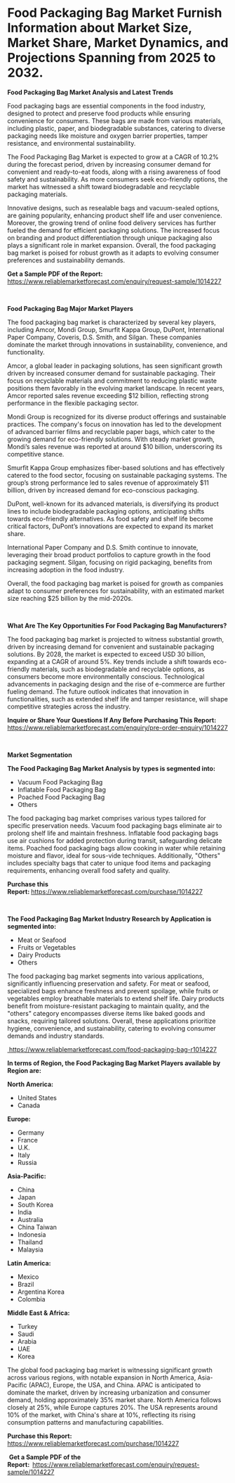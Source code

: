 <p><h1>Food Packaging Bag Market Furnish Information about Market Size, Market Share, Market Dynamics, and Projections Spanning from 2025 to 2032.</h1></p><p><strong>Food Packaging Bag Market Analysis and Latest Trends</strong></p>
<p><p>Food packaging bags are essential components in the food industry, designed to protect and preserve food products while ensuring convenience for consumers. These bags are made from various materials, including plastic, paper, and biodegradable substances, catering to diverse packaging needs like moisture and oxygen barrier properties, tamper resistance, and environmental sustainability.</p><p>The Food Packaging Bag Market is expected to grow at a CAGR of 10.2% during the forecast period, driven by increasing consumer demand for convenient and ready-to-eat foods, along with a rising awareness of food safety and sustainability. As more consumers seek eco-friendly options, the market has witnessed a shift toward biodegradable and recyclable packaging materials. </p><p>Innovative designs, such as resealable bags and vacuum-sealed options, are gaining popularity, enhancing product shelf life and user convenience. Moreover, the growing trend of online food delivery services has further fueled the demand for efficient packaging solutions. The increased focus on branding and product differentiation through unique packaging also plays a significant role in market expansion. Overall, the food packaging bag market is poised for robust growth as it adapts to evolving consumer preferences and sustainability demands.</p></p>
<p><strong>Get a Sample PDF of the Report:&nbsp;</strong> <a href="https://www.reliablemarketforecast.com/enquiry/request-sample/1014227?utm_campaign=3228&utm_medium=2&utm_source=Github&utm_content=ia&utm_term=17042025&utm_id=food-packaging-bag">https://www.reliablemarketforecast.com/enquiry/request-sample/1014227</a></p>
<p>&nbsp;</p>
<p><strong>Food Packaging Bag Major Market Players</strong></p>
<p><p>The food packaging bag market is characterized by several key players, including Amcor, Mondi Group, Smurfit Kappa Group, DuPont, International Paper Company, Coveris, D.S. Smith, and Silgan. These companies dominate the market through innovations in sustainability, convenience, and functionality.</p><p>Amcor, a global leader in packaging solutions, has seen significant growth driven by increased consumer demand for sustainable packaging. Their focus on recyclable materials and commitment to reducing plastic waste positions them favorably in the evolving market landscape. In recent years, Amcor reported sales revenue exceeding $12 billion, reflecting strong performance in the flexible packaging sector.</p><p>Mondi Group is recognized for its diverse product offerings and sustainable practices. The company's focus on innovation has led to the development of advanced barrier films and recyclable paper bags, which cater to the growing demand for eco-friendly solutions. With steady market growth, Mondi’s sales revenue was reported at around $10 billion, underscoring its competitive stance.</p><p>Smurfit Kappa Group emphasizes fiber-based solutions and has effectively catered to the food sector, focusing on sustainable packaging systems. The group’s strong performance led to sales revenue of approximately $11 billion, driven by increased demand for eco-conscious packaging.</p><p>DuPont, well-known for its advanced materials, is diversifying its product lines to include biodegradable packaging options, anticipating shifts towards eco-friendly alternatives. As food safety and shelf life become critical factors, DuPont’s innovations are expected to expand its market share.</p><p>International Paper Company and D.S. Smith continue to innovate, leveraging their broad product portfolios to capture growth in the food packaging segment. Silgan, focusing on rigid packaging, benefits from increasing adoption in the food industry.</p><p>Overall, the food packaging bag market is poised for growth as companies adapt to consumer preferences for sustainability, with an estimated market size reaching $25 billion by the mid-2020s.</p></p>
<p>&nbsp;</p>
<p><strong>What Are The Key Opportunities For Food Packaging Bag Manufacturers?</strong></p>
<p><p>The food packaging bag market is projected to witness substantial growth, driven by increasing demand for convenient and sustainable packaging solutions. By 2028, the market is expected to exceed USD 30 billion, expanding at a CAGR of around 5%. Key trends include a shift towards eco-friendly materials, such as biodegradable and recyclable options, as consumers become more environmentally conscious. Technological advancements in packaging design and the rise of e-commerce are further fueling demand. The future outlook indicates that innovation in functionalities, such as extended shelf life and tamper resistance, will shape competitive strategies across the industry.</p></p>
<p><strong>Inquire or Share Your Questions If Any Before Purchasing This Report:</strong> <a href="https://www.reliablemarketforecast.com/enquiry/pre-order-enquiry/1014227?utm_campaign=3228&utm_medium=2&utm_source=Github&utm_content=ia&utm_term=17042025&utm_id=food-packaging-bag">https://www.reliablemarketforecast.com/enquiry/pre-order-enquiry/1014227</a></p>
<p>&nbsp;</p>
<p><strong>Market Segmentation</strong></p>
<p><strong>The Food Packaging Bag Market Analysis by types is segmented into:</strong></p>
<p><ul><li>Vacuum Food Packaging Bag</li><li>Inflatable Food Packaging Bag</li><li>Poached Food Packaging Bag</li><li>Others</li></ul></p>
<p><p>The food packaging bag market comprises various types tailored for specific preservation needs. Vacuum food packaging bags eliminate air to prolong shelf life and maintain freshness. Inflatable food packaging bags use air cushions for added protection during transit, safeguarding delicate items. Poached food packaging bags allow cooking in water while retaining moisture and flavor, ideal for sous-vide techniques. Additionally, "Others" includes specialty bags that cater to unique food items and packaging requirements, enhancing overall food safety and quality.</p></p>
<p><strong>Purchase this Report:&nbsp;</strong><a href="https://www.reliablemarketforecast.com/purchase/1014227?utm_campaign=3228&utm_medium=2&utm_source=Github&utm_content=ia&utm_term=17042025&utm_id=food-packaging-bag">https://www.reliablemarketforecast.com/purchase/1014227</a></p>
<p>&nbsp;</p>
<p><strong>The Food Packaging Bag Market Industry Research by Application is segmented into:</strong></p>
<p><ul><li>Meat or Seafood</li><li>Fruits or Vegetables</li><li>Dairy Products</li><li>Others</li></ul></p>
<p><p>The food packaging bag market segments into various applications, significantly influencing preservation and safety. For meat or seafood, specialized bags enhance freshness and prevent spoilage, while fruits or vegetables employ breathable materials to extend shelf life. Dairy products benefit from moisture-resistant packaging to maintain quality, and the "others" category encompasses diverse items like baked goods and snacks, requiring tailored solutions. Overall, these applications prioritize hygiene, convenience, and sustainability, catering to evolving consumer demands and industry standards.</p></p>
<p><a href="https://www.reliablemarketforecast.com/food-packaging-bag-r1014227?utm_campaign=3228&utm_medium=2&utm_source=Github&utm_content=ia&utm_term=17042025&utm_id=food-packaging-bag">&nbsp;https://www.reliablemarketforecast.com/food-packaging-bag-r1014227</a></p>
<p><strong>In terms of Region, the Food Packaging Bag Market Players available by Region are:</strong></p>
<p>
    <p> <strong> North America: </strong>
        <ul>
            <li>United States</li>
            <li>Canada</li>
        </ul>
        </p> 
    <p> <strong> Europe: </strong>
        <ul>
            <li>Germany</li>
            <li>France</li>
            <li>U.K.</li>
            <li>Italy</li>
            <li>Russia</li>
        </ul>
        </p> 
    <p> <strong> Asia-Pacific: </strong>
        <ul>
            <li>China</li>
            <li>Japan</li>
            <li>South Korea</li>
            <li>India</li>
            <li>Australia</li>
            <li>China Taiwan</li>
            <li>Indonesia</li>
            <li>Thailand</li>
            <li>Malaysia</li>
        </ul>
        </p> 
    <p> <strong> Latin America: </strong>
        <ul>
            <li>Mexico</li>
            <li>Brazil</li>
            <li>Argentina Korea</li>
            <li>Colombia</li>
        </ul>
        </p> 
    <p> <strong> Middle East & Africa: </strong>
        <ul>
            <li>Turkey</li>
            <li>Saudi</li>
            <li>Arabia</li>
            <li>UAE</li>
            <li>Korea</li>
        </ul>
    </p>
    </p>
<p><p>The global food packaging bag market is witnessing significant growth across various regions, with notable expansion in North America, Asia-Pacific (APAC), Europe, the USA, and China. APAC is anticipated to dominate the market, driven by increasing urbanization and consumer demand, holding approximately 35% market share. North America follows closely at 25%, while Europe captures 20%. The USA represents around 10% of the market, with China's share at 10%, reflecting its rising consumption patterns and manufacturing capabilities.</p></p>
<p><strong>Purchase this Report: </strong><a href="https://www.reliablemarketforecast.com/purchase/1014227?utm_campaign=3228&utm_medium=2&utm_source=Github&utm_content=ia&utm_term=17042025&utm_id=food-packaging-bag">https://www.reliablemarketforecast.com/purchase/1014227</a></p>
<p>&nbsp;<strong>Get a Sample PDF of the Report:&nbsp;&nbsp;</strong><a href="https://www.reliablemarketforecast.com/enquiry/request-sample/1014227?utm_campaign=3228&utm_medium=2&utm_source=Github&utm_content=ia&utm_term=17042025&utm_id=food-packaging-bag">https://www.reliablemarketforecast.com/enquiry/request-sample/1014227</a></p>
<p><strong></strong></p>
<p><p></p><p></p><p></p></p>